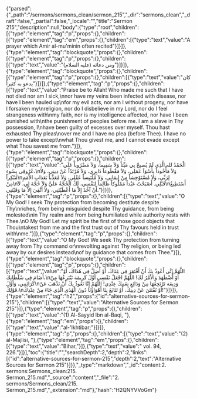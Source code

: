 {"parsed":{"_path":"/sermons/sermons_clean/sermon_215","_dir":"sermons_clean","_draft":false,"_partial":false,"_locale":"","title":"Sermon 215","description":null,"body":{"type":"root","children":[{"type":"element","tag":"p","props":{},"children":[{"type":"element","tag":"em","props":{},"children":[{"type":"text","value":"A prayer which Amir al-mu'minin often recited"}]}]},{"type":"element","tag":"blockquote","props":{},"children":[{"type":"element","tag":"p","props":{},"children":[{"type":"text","value":"ومن دعائه (عليه السلام)"}]}]},{"type":"element","tag":"blockquote","props":{},"children":[{"type":"element","tag":"p","props":{},"children":[{"type":"text","value":"كان يدعو به كثيراً"}]}]},{"type":"element","tag":"p","props":{},"children":[{"type":"text","value":"Praise be to Allah! Who made me such that I have not died nor am I sick,\nnor have my veins been infected with disease, nor have I been hauled up\nfor my evil acts, nor am I without progeny, nor have I forsaken my\nreligion, nor do I disbelieve in my Lord, nor do I feel strangeness with\nmy faith, nor is my intelligence affected, nor have I been punished with\nthe punishment of peoples before me. I am a slave in Thy possession, I\nhave been guilty of excesses over myself. Thou hast exhausted Thy pleas\nover me and I have no plea (before Thee). I have no power to take except\nwhat Thou givest me, and I cannot evade except what Thou savest me from."}]},{"type":"element","tag":"blockquote","props":{},"children":[{"type":"element","tag":"p","props":{},"children":[{"type":"text","value":"الْحَمْدُ لله الَّذِي لَمْ يُصبِحْ بِي مَيِّتاً وَلاَ سَقِيماً، وَلاَ مَضْرُوباً عَلَى عُرُوقِي بِسُوء،\nوَلاَ مَأْخُوذاً بِأَسْوَاَ عَمَلِي، وَلاَ مَقْطُوعاً دَابِرِي، وَلاَ مُرْتَدّاً عَنْ دِينِي، وَلاَ مُنْكِراً\nلِرَبِّي، وَلاَ مُسْتَوْحِشاً مِنْ إِيمَانِي، وَلاَ مُلْتَبِساً عَقْلِي، وَلاَ مُعَذَّباً بَعَذابِ الاْمَمِ مِنْ\nقَبْلِي. أَصْبَحْتُ عَبْداً مَمْلُوكاً ظَالِماً لِنَفْسِي، لَكَ الْحُجَّةُ عَلَيَّ وَلاَ حُجَّةَ لِي، لاَ\nأَسْتَطِيعُ أَنْ آخُذَ إِلاَّ مَا أَعْطَيْتَنِي، وَلاَ أَتَّقِيَ إِلاَّ مَا وَقَيْتَنِي."}]}]},{"type":"element","tag":"p","props":{},"children":[{"type":"text","value":"O My God! I seek Thy protection from becoming destitute despite Thy\nriches, from being misguided despite Thy guidance, from being molested\nin Thy realm and from being humiliated while authority rests with Thee.\nO My God! Let my spirit be the first of those good objects that Thou\ntakest from me and the first trust out of Thy favours held in trust with\nme."}]},{"type":"element","tag":"p","props":{},"children":[{"type":"text","value":"O My God! We seek Thy protection from turning away from Thy command or\nrevolting against Thy religion, or being led away by our desires instead\nof by guidance that comes from Thee."}]},{"type":"element","tag":"blockquote","props":{},"children":[{"type":"element","tag":"p","props":{},"children":[{"type":"text","value":"اللَّهُمَّ إِنَّي أَعُوذُ بِكَ أَنْ أَفْتَقِرَ فِي غِنَاكَ، أَوْ أَضِلَّ فِي هُدَاكَ، أَوْ أُضَامَ فِي سُلْطَانِكَ،\nأَوْ أُضْطَهَدَ وَالاْمْرُ لَكَ! اللَّهُمَّ اجْعَلْ نَفْسِي أَوَّلَ كَرِيمَة تَنْتَزِعُهَا مِنْ كَرَائِمِي، وَأَوَّلَ\nوَدِيعَة تَرْتَجِعُهَا مِنْ وَدَائِعِ نِعَمِكَ عِنْدِي! اللَّهُمْ إِنَّا نَعُوذُ بِكَ أَنْ نَذْهَبَ عَنْ قَوْلِكَ،\nأَوْ نُفْتَتَنَ عَنْ دِينِكَ، أَوْ تَتَابَعَ بِنَا أَهْوَاؤُنَا دُونَ الْهُدَى الَّذِي جَاءَ مِنْ عِنْدِكَ!"}]}]},{"type":"element","tag":"h2","props":{"id":"alternative-sources-for-sermon-215"},"children":[{"type":"text","value":"Alternative Sources for Sermon 215"}]},{"type":"element","tag":"p","props":{},"children":[{"type":"text","value":"(1) Al-Sayyid Ibn al-Baqi, "},{"type":"element","tag":"em","props":{},"children":[{"type":"text","value":"al-'Ikhtibar;"}]}]},{"type":"element","tag":"p","props":{},"children":[{"type":"text","value":"(2) al-Majlisi, "},{"type":"element","tag":"em","props":{},"children":[{"type":"text","value":"Bihar,"}]},{"type":"text","value":" vol. 94, 226."}]}],"toc":{"title":"","searchDepth":2,"depth":2,"links":[{"id":"alternative-sources-for-sermon-215","depth":2,"text":"Alternative Sources for Sermon 215"}]}},"_type":"markdown","_id":"content:2. sermons:Sermons_clean:215. Sermon_215.md","_source":"content","_file":"2. sermons/Sermons_clean/215. Sermon_215.md","_extension":"md"},"hash":"H2QNYVVoGm"}